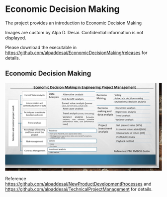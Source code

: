 # Economic Decision Making

The project provides an introduction to Economic Decision Making

Images are custom by Alpa D. Desai. Confidential information is not displayed.

Please download the executable in https://github.com/alpaddesai/EconomicDecisionMaking/releases for details.

## Economic Decision Making
![image](EconomicDecisionMaking.jpg)

Reference https://github.com/alpaddesai/NewProductDevelopmentProcesses and https://github.com/alpaddesai/TechnicalProjectManagement for details.
